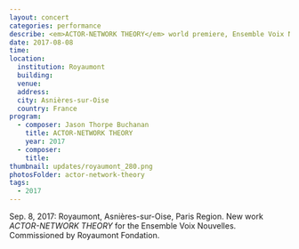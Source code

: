 ```yaml
---
layout: concert
categories: performance
describe: <em>ACTOR-NETWORK THEORY</em> world premiere, Ensemble Voix Nouvelles. Royaumont, Paris Region.
date: 2017-08-08
time:
location:
  institution: Royaumont
  building:
  venue:
  address:
  city: Asnières-sur-Oise
  country: France
program:
  - composer: Jason Thorpe Buchanan
    title: ACTOR-NETWORK THEORY
    year: 2017
  - composer:
    title:
thumbnail: updates/royaumont_280.png
photosFolder: actor-network-theory
tags:
  - 2017
---
```


Sep. 8, 2017: Royaumont, Asnières-sur-Oise, Paris Region. New work *ACTOR-NETWORK THEORY* for the Ensemble Voix Nouvelles. Commissioned by Royaumont Fondation.
